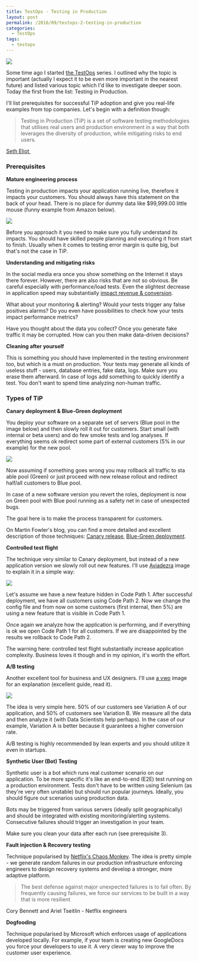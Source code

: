 ```yaml
---
title: TestOps - Testing in Production
layout: post
permalink: /2016/09/testops-2-testing-in-production
categories:
  - TestOps
tags:
  - testops
---
```


![](/images/blog/production-icon-18.png)

Some time ago I started [the TestOps](https://awesome-testing.com/2016/07/testops-missing-piece-of-puzzle.html) series.
I outlined why the topic is important (actually I expect it to be even more important in the nearest future) and listed
various topic which I'd like to investigate deeper soon. Today the first from the list: Testing in Production.

I'll list prerequisites for successful TiP adoption and give you real-life examples from top companies. Let's begin with
a definition though:

> Testing in Production (TiP) is a set of software testing methodologies that utilises real users and production
> environment in a way that both leverages the diversity of production, while mitigating risks to end users.

[Seth Eliot ](https://twitter.com/setheliot)

### Prerequisites

**Mature engineering process**

Testing in production impacts your application running live, therefore it impacts your customers. You should always have
this statement on the back of your head. There is no place for dummy data like $99,999.00 little mouse (funny example
from Amazon below).

![](/images/blog/4812.image_6EB04442.png)

Before you approach it you need to make sure you fully understand its impacts. You should have skilled people planning
and executing it from start to finish. Usually when it comes to testing error margin is quite big, but that's not the
case in TiP.

**Understanding and mitigating risks**

In the social media era once you show something on the Internet it stays there forever. However, there are also risks
that are not so obvious. Be careful especially with performance/load tests. Even the slightest decrease in application
speed may
substantially [impact revenue & conversion](http://www.webpagefx.com/blog/internet/website-page-load-time-conversions/).

What about your monitoring & alerting? Would your tests trigger any false positives alarms? Do you even have
possibilities to check how your tests impact performance metrics?

Have you thought about the data you collect? Once you generate fake traffic it may be corrupted. How can you then make
data-driven decisions?

**Cleaning after yourself**

This is something you should have implemented in the testing environment too, but which is a must on production. Your
tests may generate all kinds of useless stuff - users, database entries, fake data, logs. Make sure you erase them
afterward. In case of logs add something to quickly identify a test. You don't want to spend time analyzing non-human
traffic.

### Types of TiP

**Canary deployment & Blue-Green deployment**

You deploy your software on a separate set of servers (Blue pool in the image below) and then slowly roll it out for
customers. Start small (with internal or beta users) and do few smoke tests and log analyses. If everything seems ok
redirect some part of external customers (5% in our example) for the new pool.

![](/images/blog/canary-release-2.png)

Now assuming if something goes wrong you may rollback all traffic to sta able pool (Green) or just proceed with new
release rollout and redirect half/all customers to Blue pool.

In case of a new software version you revert the roles, deployment is now on Green pool with Blue pool running as a
safety net in case of unexpected bugs.

The goal here is to make the process transparent for customers.

On Martin Fowler's blog, you can find a more detailed and excellent description of those
techniques: [Canary release](http://martinfowler.com/bliki/CanaryRelease.html), [Blue-Green deployment](http://martinfowler.com/bliki/BlueGreenDeployment.html).

**Controlled test flight**

The technique very similar to Canary deployment, but instead of a new application version we slowly roll out new
features. I'll use [Aviadezra](http://aviadezra.blogspot.com/2014/05/testing-in-production-benefits-risks.html) image to
explain it in a simple way:

![](/images/blog/image16.png)

Let's assume we have a new feature hidden in Code Path 1. After successful deployment, we have all customers using Code
Path 2. Now we change the config file and from now on some customers (first internal, then 5%) are using a new feature
that is visible in Code Path 1.

Once again we analyze how the application is performing, and if everything is ok we open Code Path 1 for all customers.
If we are disappointed by the results we rollback to Code Path 2.

The warning here: controlled test flight substantially increase application complexity. Business loves it though and in
my opinion, it's worth the effort.

**A/B testing**

Another excellent tool for business and UX designers. I'll use [a vwo](https://vwo.com/ab-testing/) image for an
explanation (excellent guide, read it).

![](/images/blog/02.png.pagespeed.ce.BmWcShEZAM.png)

The idea is very simple here. 50% of our customers see Variation A of our application, and 50% of customers see
Variation B. We measure all the data and then analyze it (with Data Scientists help perhaps). In the case of our
example, Variation A is better because it guarantees a higher conversion rate.

A/B testing is highly recommended by lean experts and you should utilize it even in startups.

**Synthetic User (Bot) Testing**

Synthetic user is a bot which runs real customer scenario on our application. To be more specific it's like an
end-to-end (E2E) test running on a production environment. Tests don't have to be written using Selenium (as they're
very often unstable) but should run popular journeys. Ideally, you should figure out scenarios using production data.

Bots may be triggered from various servers (ideally split geographically) and should be integrated with existing
monitoring/alerting systems. Consecutive failures should trigger an investigation in your team.

Make sure you clean your data after each run (see prerequisite 3).

**Fault injection & Recovery testing**

Technique popularised
by [Netflix's Chaos Monkey](http://techblog.netflix.com/2012/07/chaos-monkey-released-into-wild.html). The idea is
pretty simple - we generate random failures in our production infrastructure enforcing engineers to design recovery
systems and develop a stronger, more adaptive platform.

> The best defense against major unexpected failures is to fail often. By frequently causing failures, we force our
> services to be built in a way that is more resilient

Cory Bennett and Ariel Tseitlin - Netflix engineers

**Dogfooding**

Technique popularised by Microsoft which enforces usage of applications developed locally. For example, if your team is
creating new GoogleDocs you force your developers to use it. A very clever way to improve the customer user experience.

